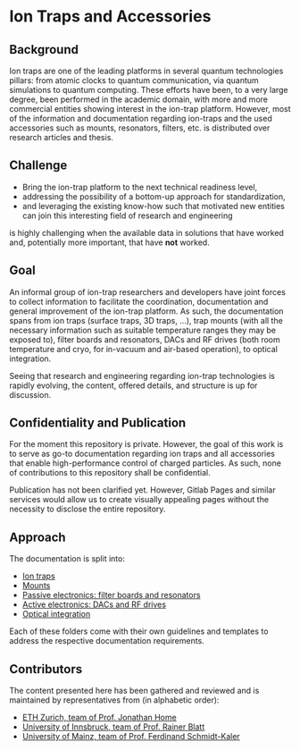 # Ion Traps and Accessories

## Background

Ion traps are one of the leading platforms in several quantum technologies pillars: from atomic clocks to quantum communication, via quantum simulations to quantum computing. These efforts have been, to a very large degree, been performed in the academic domain, with more and more commercial entities showing interest in the ion-trap platform. However, most of the information and documentation regarding ion-traps and the used accessories such as mounts, resonators, filters, etc. is distributed over research articles and thesis.

## Challenge

* Bring the ion-trap platform to the next technical readiness level,
* addressing the possibility of a bottom-up approach for standardization,
* and leveraging the existing know-how such that motivated new entities can join this interesting field of research and engineering

is highly challenging when the available data in solutions that have worked and, potentially more important, that have **not** worked.

## Goal

An informal group of ion-trap researchers and developers have joint forces to collect information to facilitate the coordination, documentation and general improvement of the ion-trap platform. As such, the documentation spans from ion traps (surface traps, 3D traps, ...), trap mounts (with all the necessary information such as suitable temperature ranges they may be exposed to), filter boards and resonators, DACs and RF drives (both room temperature and cryo, for in-vacuum and air-based operation), to optical integration.

Seeing that research and engineering regarding ion-trap technologies is rapidly evolving, the content, offered details, and structure is up for discussion.

## Confidentiality and Publication

For the moment this repository is private. However, the goal of this work is to serve as go-to documentation regarding ion traps and all accessories that enable high-performance control of charged particles. As such, none of contributions to this repository shall be confidential.

Publication has not been clarified yet. However, Gitlab Pages and similar services would allow us to create visually appealing pages without the necessity to disclose the entire repository.

## Approach

The documentation is split into:
* [Ion traps](ion_traps/README_ion_traps.md)
* [Mounts](mounts/README_mounts.md)
* [Passive electronics: filter boards and resonators](passive_electronics/README_passive_electronics.md)
* [Active electronics: DACs and RF drives](active_electronics/README_active_electronics.md)
* [Optical integration](optical_integration/README_optical_integration.md)

Each of these folders come with their own guidelines and templates to address the respective documentation requirements.

## Contributors

The content presented here has been gathered and reviewed and is maintained by representatives from (in alphabetic order):
* [ETH Zurich, team of Prof. Jonathan Home](https://tiqi.ethz.ch/)
* [University of Innsbruck, team of Prof. Rainer Blatt](https://quantumoptics.at/en/)
* [University of Mainz, team of Prof. Ferdinand Schmidt-Kaler](https://www.quantenbit.physik.uni-mainz.de/)
